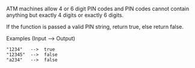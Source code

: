 ATM machines allow 4 or 6 digit PIN codes and PIN codes cannot contain anything but exactly 4 digits or exactly 6 digits.

If the function is passed a valid PIN string, return true, else return false.

Examples (Input --> Output)

```
"1234"   -->  true
"12345"  -->  false
"a234"   -->  false
```
